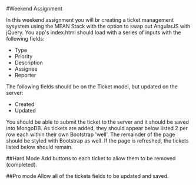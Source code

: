 #Weekend Assignment

In this weekend assignment you will br creating a ticket management sysystem using the MEAN Stack with the option to swap out AngularJS with jQuery. You app's index.html should load with a series of inputs with the following fields:

* Type
* Priority
* Description
* Assignee
* Reporter

The following fields should be on the Ticket model, but updated on the server:
* Created
* Updated

You should be able to submit the ticket to the server and it should be saved into MongoDB. As tickets are added, they should appear below listed 2 per row each within their own Bootstrap 'well'. The remainder of the page should be styled with Bootstrap as well. If the page is refreshed, the tickets listed below should remain.   


##Hard Mode
Add buttons to each ticket to allow them to be removed (completed). 

##Pro mode
Allow all of the tickets fields to be updated and saved. 
